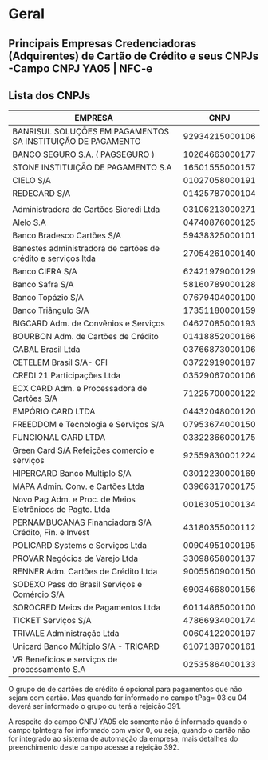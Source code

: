 # Geral 
## Principais Empresas Credenciadoras (Adquirentes) de Cartão de Crédito e seus CNPJs -Campo CNPJ YA05 | NFC-e

## Lista dos CNPJs 

| EMPRESA  | CNPJ |
| -------- | ------- |
| BANRISUL SOLUÇÕES EM PAGAMENTOS SA INSTITUIÇÃO DE PAGAMENTO    | 92934215000106    |
| BANCO SEGURO S.A.   ( PAGSEGURO )   | 10264663000177    |
| STONE INSTITUIÇÃO DE PAGAMENTO S.A  | 16501555000157    |
|CIELO S/A | 01027058000191 |
|REDECARD S/A | 01425787000104  |
|   |     |
|Administradora de Cartões Sicredi Ltda | 03106213000271 |
|Alelo S.A | 04740876000125 |
|Banco Bradesco Cartões S/A | 59438325000101 |
|Banestes administradora de cartões de crédito e serviços ltda | 27054261000140 |
|Banco CIFRA S/A | 62421979000129 |
|Banco Safra S/A | 58160789000128 |
|Banco Topázio S/A |07679404000100 |
|Banco Triângulo S/A |17351180000159 |
|BIGCARD Adm. de Convênios e Serviços | 04627085000193 |
|BOURBON Adm. de Cartões de Crédito | 01418852000166 |
|CABAL Brasil Ltda | 03766873000106 |
|CETELEM Brasil S/A- CFI | 03722919000187 |
|CREDI 21 Participações Ltda | 03529067000106 |
|ECX CARD Adm. e Processadora de Cartões S/A | 71225700000122 |
|EMPÓRIO CARD LTDA | 04432048000120 |
|FREEDDOM e Tecnologia e Serviços S/A | 07953674000150 |
|FUNCIONAL CARD LTDA | 03322366000175 |
|Green Card S/A Refeições comercio e serviços | 92559830001224 |
|HIPERCARD Banco Multiplo S/A | 03012230000169 |
|MAPA Admin. Conv. e Cartões Ltda | 03966317000175 |
|Novo Pag Adm. e Proc. de Meios Eletrônicos de Pagto. Ltda | 00163051000134 |
|PERNAMBUCANAS Financiadora S/A Crédito, Fin. e Invest  | 43180355000112 |
|POLICARD Systems e Serviços Ltda | 00904951000195 |
|PROVAR Negócios de Varejo Ltda | 33098658000137 |
|RENNER Adm. Cartões de Crédito Ltda | 90055609000150 |
|SODEXO Pass do Brasil Serviços e Comércio S/A  | 69034668000156 |
|SOROCRED Meios de Pagamentos Ltda | 60114865000100 |
|TICKET Serviços S/A |47866934000174|
|TRIVALE Administração Ltda |00604122000197|
|Unicard Banco Múltiplo S/A - TRICARD | 61071387000161|
|VR Benefícios e serviços de processamento S.A |02535864000133|

O grupo de de cartões de crédito é opcional para pagamentos que não sejam com cartão. Mas quando
for informado no campo tPag= 03 ou 04 deverá ser informado o grupo ou terá a rejeição 391.

A respeito do campo CNPJ YA05 ele somente não é informado quando o campo tpIntegra for
informado com valor 0, ou seja, quando o cartão não for integrado ao sistema de automação da
empresa, mais detalhes do preenchimento deste campo acesse a rejeição 392.
